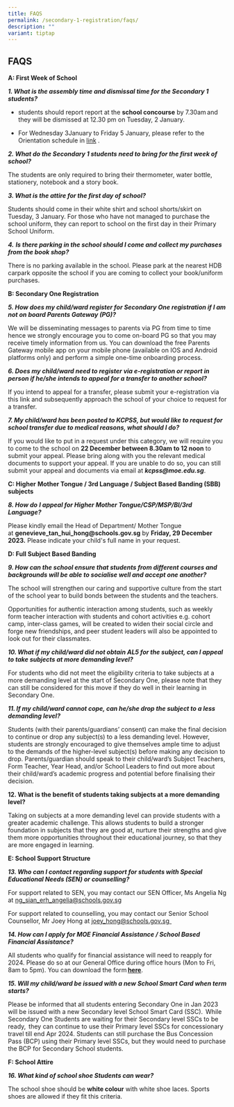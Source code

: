 ```yaml
---
title: FAQS
permalink: /secondary-1-registration/faqs/
description: ""
variant: tiptap
---
```

<h2>FAQS</h2><p><strong>A: First Week of School</strong></p><p><strong><em>1. What is the assembly time and dismissal time for the Secondary 1 students?</em></strong></p><ul data-tight="true" class="tight"><li><p>students should report report at the&nbsp;<strong>school concourse</strong>&nbsp;by 7.30am and they will be dismissed at 12.30 pm on Tuesday, 2 January. </p></li><li><p>For Wednesday 3January to Friday 5 January, please refer to the Orientation schedule in <a href="/files/S1Parent23.pdf" rel="noopener noreferrer nofollow" target="_blank">link</a> .</p></li></ul><p><strong><em>2. What do the Secondary 1 students need to bring for the first week of school?</em></strong></p><p>The students are only required to bring their thermometer, water bottle, stationery, notebook and a story book.</p><p><strong><em>3. What is the attire for the first day of school?</em></strong></p><p>Students should come in their white shirt and school shorts/skirt on Tuesday, 3 January. For those who have not managed to purchase the school uniform, they can report to school on the first day in their Primary School Uniform.</p><p><strong><em>4.</em></strong>&nbsp;<strong><em>Is there parking in the school should I come and collect my purchases from the book shop?</em></strong></p><p>There is no parking available in the school. Please park at the nearest HDB carpark opposite the school if you are coming to collect your book/uniform purchases.</p><p><strong>B: Secondary One Registration</strong></p><p><strong><em>5. How does my child/ward register for Secondary One registration if I am not on board Parents Gateway (PG)?</em></strong></p><p>We will be disseminating messages to parents via PG from time to time hence we strongly encourage you to come on-board PG so that you may receive timely information from us. You can download the free Parents Gateway mobile app on your mobile phone (available on IOS and Android platforms only) and perform a simple one-time onboarding process.</p><p><strong><em>6. Does my child/ward need to register via e-registration or report in person if he/she intends to appeal for a transfer to another school?</em></strong></p><p>If you intend to appeal for a transfer, please submit your e-registration via this link and subsequently approach the school of your choice to request for a transfer.</p><p><strong><em>7. My child/ward has been posted to KCPSS, but would like to request for school transfer due to&nbsp;medical reasons, what should I do?</em></strong></p><p>If you would like to put in a request under this category, we will require you to come to the school on&nbsp;<strong>22 December&nbsp;between 8.30am to 12 noon</strong>&nbsp;to submit your appeal. Please bring along with you the relevant medical documents to support your appeal. If you are unable to do so, you can still submit your appeal and documents via email at&nbsp;<strong><em>kcpss@moe.edu.sg</em></strong>.</p><p><strong>C: Higher</strong>&nbsp;<strong>Mother Tongue / 3rd Language / Subject Based Banding (SBB) subjects</strong></p><p><strong><em>8. How do</em></strong>&nbsp;<strong><em>I appeal for Higher Mother Tongue/CSP/MSP/BI/3rd Language?</em></strong></p><p>Please kindly email the Head of Department/ Mother Tongue at&nbsp;<strong>genevieve_tan_hui_hong@schools.gov.sg</strong>&nbsp;by&nbsp;<strong>Friday, 29 December 2023.</strong>&nbsp;Please indicate your child's full name in your request.</p><p><strong>D: Full Subject Based Banding</strong></p><p><strong><em>9.</em></strong> <strong><em>How can the school ensure that students from different courses and backgrounds will be able to socialise well and accept one another?</em></strong>&nbsp;</p><p>The school will strengthen our caring and supportive culture from the start of the school year to build bonds between the students and the teachers.&nbsp;</p><p>Opportunities for authentic interaction among students, such as weekly form teacher interaction with students and cohort activities e.g. cohort camp, inter-class games, will be created to widen their social circle and forge new friendships, and peer student leaders will also be appointed to look out for their classmates. &nbsp;</p><p><strong><em>10.</em></strong> <strong><em>What if my child/ward did not obtain AL5 for the subject, can I appeal to take subjects at more demanding level?</em></strong>&nbsp;</p><p>For students who did not meet the eligibility criteria to take subjects at a more demanding level&nbsp;at the start of Secondary One, please note that they can still be considered for this move if they do well in their learning in Secondary One. &nbsp;</p><p><strong><em>11.</em></strong> <strong><em>If my child/ward cannot cope, can he/she drop the subject to a less demanding level?</em></strong>&nbsp;</p><p>Students (with their parents/guardians’ consent) can make the final decision to continue or drop any&nbsp;subject(s) to a less demanding level. However, students are strongly encouraged to give themselves ample time to adjust to the demands of the higher-level subject(s) before making any decision to drop. Parents/guardian should speak to their child/ward’s Subject Teachers, Form Teacher, Year Head, and/or School Leaders to find out more about their child/ward’s academic progress and potential before finalising their decision.&nbsp;</p><p><strong>12. What is the benefit of students taking subjects at a more demanding level?</strong> &nbsp;</p><p>Taking on subjects at a more demanding level can provide students with a greater academic challenge. This allows students to build a stronger foundation in subjects that they are good at, nurture their strengths and give them more opportunities throughout their educational journey, so that they are more engaged in learning.&nbsp;</p><p><strong>E: School Support Structure</strong></p><p><strong><em>13. Who can I contact regarding support for students with Special Educational Needs (SEN) or counselling?</em></strong>&nbsp;</p><p>For support related to SEN, you may contact our SEN Officer, Ms Angelia Ng at <a href="mailto:joey_hong@schools.gov.sg%E2%80%AF%E2%80%AF" rel="noopener noreferrer nofollow" target="_blank">ng_sian_erh_angelia@schools.gov.sg</a> &nbsp;</p><p>For support related to counselling, you may contact our Senior School Counsellor, Mr Joey Hong at <a href="mailto:joey_hong@schools.gov.sg%E2%80%AF%E2%80%AF" rel="noopener noreferrer nofollow" target="_blank"><u>joey_hong@schools.gov.sg</u></a><a href="mailto:joey_hong@schools.gov.sg%E2%80%AF%E2%80%AF" class="Hyperlink SCXW260504061 BCX0" rel="noreferrer noopener" target="_blank"><u>  </u></a>&nbsp;</p><p><strong><em>14. How can I apply for MOE Financial Assistance / School Based Financial Assistance?</em></strong>&nbsp;</p><p>All students who qualify for financial assistance will need to reapply for 2024. Please do so at our General Office during office hours (Mon to Fri, 8am to 5pm). You can download the form <strong><a href="https://www.moe.gov.sg/financial-matters/-/media/932c5159d07c4a128d30374925806a6a.ashx" class="Hyperlink SCXW260504061 BCX0" rel="noreferrer noopener" target="_blank"><u>here</u></a></strong>.&nbsp;</p><p><strong><em>15. Will my child/ward be issued with a new School Smart Card when term starts?</em></strong>&nbsp;</p><p>Please be informed that all students entering Secondary One in Jan 2023 will be issued with a new Secondary level School Smart Card (SSC).  While Secondary One Students are waiting for their Secondary level SSCs to be ready,  they can continue to use their Primary level SSCs for concessionary travel till end Apr 2024. Students can still purchase the Bus Concession Pass (BCP) using their Primary level SSCs, but they would need to purchase the BCP for Secondary School students.&nbsp;</p><p></p><p><strong>F: School Attire</strong></p><p><strong><em>16. What kind of school shoe Students can wear?</em></strong></p><p>The school shoe should be&nbsp;<strong>white colour</strong>&nbsp;with white shoe laces. Sports shoes are allowed if they fit this criteria.</p>